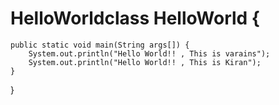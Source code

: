 # HelloWorldclass HelloWorld {
    public static void main(String args[]) {
        System.out.println("Hello World!! , This is varains");
        System.out.println("Hello World!! , This is Kiran");
    }
}
